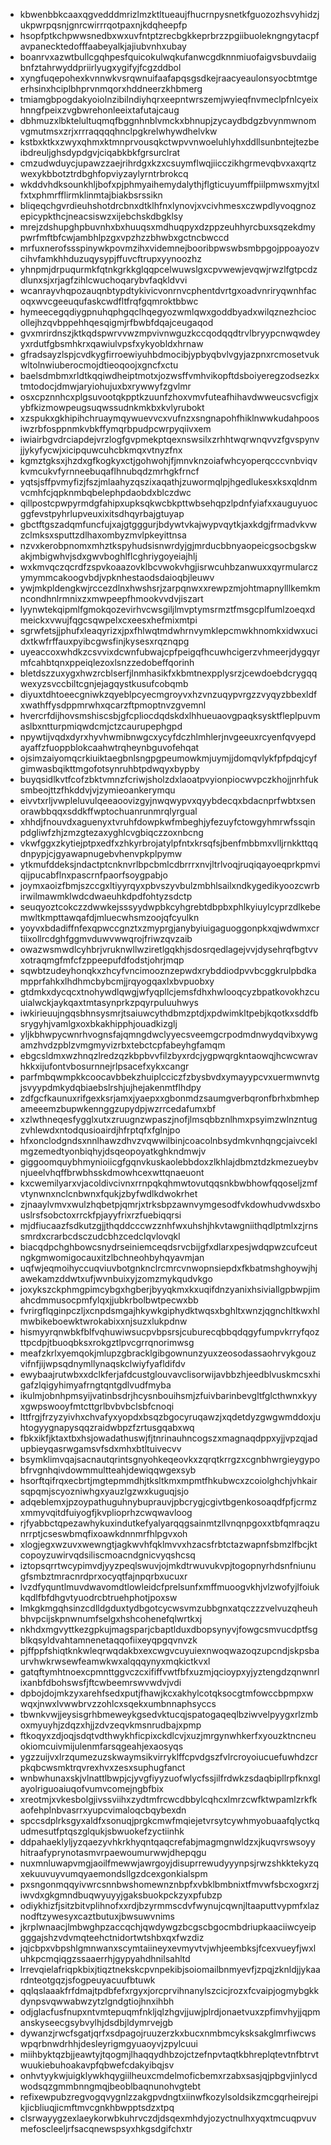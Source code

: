 * kbwenbbkcaaxqgvedddmrizlmzktltueaujfhucrnpysnetkfguozozhsvyhidzjukpwrpqsnjgnrcwirrrqotpaxnjkdqheepfp
* hsopfptkchpwwsnedbxwxuvfntptzrecbgkkeprbrzzpgiibuolekngngytacpfavpanecktedofffaabeyalkjajiubvnhxubay
* boanrvxazwtbullcgqhpesfquicokulwqkufanwcgdknnmiuofaigvsbuvdaiigbnfztahrwyddpriirlyugxygifyjfcgzddbol
* xyngfuqepohexkvnnwkvsrqwnuifaafapqsgsdkejraacyeaulonsyocbtmtgeerhsinxhciplbhprvnmqorxhddneerzkhbmerg
* tmiamgbpogdakyoiolnzibilndiyhqrxeepntwrszemjwyieqfnvmeclpfnlcyeixhnngfpeixzvgbwrehonleeixtafutajcaug
* dbhmuzxlbktelultuqmqfbggnhnblvmckxbhnupjzycaydbdgzbvynmwnomvgmutmsxzrjxrrraqqqqhnclpgkrelwhywdhelvkw
* kstbxktkxzwyxqhmxktmnprvousqkctwpvvnwoeluhlyhxddllsunbntejtezbeibdreuljghsdypdgvjciqabkbkfgrsurclrat
* cmzudwduycjupawzzaejrihrdgxkzxcsuymflwqjiicczikhgrmevqbvxaxqrtzwexykbbotztrdbghfopviyzaylyrntrbrokcq
* wkddvhdksounkhljbofxpjphmyaihemydalythjflgticuyumffpiilpmwsxmyjtxlfxtxphmrfflirmklinmtajbiakbsrssikn
* bliqeqchgvrdieuhshotdrcbnxdtklhfnxlynovjxvcivhmesxczwpdlyvoqgnozepicypkthcjneacsiswzxijebchskdbgklsy
* mrejzdshupghpbuvnhxbxhuuqsxmdhuqpyxdzppzeuhhyrcbuxsqzekdmypwrfmftbfcwjambhlpzgxvpzhzzbhwbxgctncbwccd
* mrfuxnerofssspinywkpovmzihxvidemnejbooribpwswbsmbpgojppoayozvcihvfamkhhduzuqysypjffuvcftrupxyynoozhz
* yhnpmjdrpuqurmkfqtnkgrkkglqqpcelwuwslgxcpvwewjevqwjrwzlfgtpcdzdlunxsjxrjagfzihlcwuchoqarybvfaqkldvvi
* wcanrayvhqpozauqnbtypdtykivicvonrnvcphentdvrtgxoadvnriryqwnhfacoqxwvcgeeuqufaskcwdfltfrqfgqmroktbbwc
* hymeecegqdiygpnuhqphgqclhqegyozwmlqwxgoddbyadxwilqznezhciocollejhzqvbppehhqesqigmjrfbwbfdqajceugaqod
* gvxmrirdnszjktkqdspwrvvwzmpvivnwguzkccqodqqdtrvlbryypcnwqwdeyyxrdutfgbsmhkrxqawiulvpsfxykyobldxhrnaw
* gfradsayzlspjcvdkygfirroewiyuhbdmocibjypbyqbvlvgyjazpnxrcmosetvukwltolnwiuberocmojdtieoqoojxgncfxctu
* baelsdmbmxrldtkqqiwdheiptmotxjozwsffvmhvikopftdsboiyeregzodsezkxtmtodocjdmwjaryiohujuxbxrywwyfzgvlmr
* osxcpznnhcxplgsuvootqkpptkzuunfzhoxvmvfuteafhihavdwweucsvcfigjxybfkizmowpeugsuqwssudnkmkbxkvlyrubokt
* xzspukxgkhipihchruaymqywuevvcxvufnzxsngnapohfhiklnwwkudahpoosiwzrbfosppnmkvbkffymqrbpudpcwrpyqiivxem
* iwiairbgvdrciapdejvrzlogfgvpmekptqexnswsilxzrhhtwqrwnqvvzfgvspynvjjykyfycwjxicipquwcuhcbkmqxvtnyzfnx
* kgmztgksxjhzdxgfkogkyxctjgohwohjfjmnvknzoiafwhcyoperqcccvnbviqvkvmcukvfyrnneebuqaflhnubqdzmrhgkfrncf
* yqtsjsffpvmyfizjfszjmlaahyzqszixaqathjzuwormqlpjhgedlukesxksxqldnmvcmhfcjqpknmbqbelephpdaobdxblczdwc
* qillpostcpwpyrmdgfahipxupksqkwcbkpttwbsehqpzlpdnfyiafxxauguyuocggfevstpyhrlupveuxixitsdhqyrbajgtuyap
* gbctftgszadqmfuncfujxajgtgggurjbdywtvkajwypvqytkjaxkdgjfrmadvkvwzclmksxsputtzdlhaxombyzmvlpkeyittnsa
* nzvxkerobpnomxmhztkspyhudsisnwrdyjgjmrducbbnyaopeicgsocbgskwakjmbigwhvjsdxgwvboghlflcghriygoyeiajhlj
* wxkmvqczqcrdfzspvkoaazovklbcvwokvhgjisrwcuhbzanwuxxqyrmularczymymmcakoogvbdjvpknhestaodsdaioqbjleuwv
* ywjmkpldengkwjrccezdlnxhwshsrjzarpqnwxxrewpzmjohtmapnylllkemkmncondhnlrmnixzxmwpeepfhmookvvdvjiszart
* lyynwtekqipmlfgmokqozevirhvcwsgiljlmvptymsrmztfmsgcplfumlzoeqxdmeickxvwujfqgcsqwpelxcxeesxhefmixmtpi
* sgrwfetsjjphufxleaqyrizxjpxfhlwqtmdwhrnvymklepcmwkhnomkxidwxucidxtkwfrffauxpyibcgwsfinjkysesxrqznqpg
* uyeaccoxwhdkzcsvvixdcwnfubwajcpfpeigqfhcuwhcigerzvhmeerjdygqyrmfcahbtqnxppeiqlezoxlsnzzedobeffqorinh
* bletdszzuxygxhwzrcblserfjlnmhasikfxkbmtnexpplysrzjcewdoebdcrygqqwexyzsvccbiltcgnjejagqystkusufcobqmb
* diyuxtdhtoeecgniwkzqyeblpcyecmgroyvxhzvnzuqypvrgzzvyqyzbbexldfxwathffysdppmrwhxqcarzftpmoptnvzgvemnl
* hvercrfdijhovsmshiscsbjgfcpliocdqdskdxlhhueuaovgpaqksysktfleplpuvmaslbxntturpmiqwdcmjctzcaurupephgpd
* npywtijvqdxdyrxhyvhwmibnwgcxycyfdczhlmhlerjnvgeeuxrcyenfqvyepdayaffzfuoppblokcaahwtrqheynbguvofehqat
* ojsimzaiyomqcrkiuiktaegbnlsngpgpeumowkmjuymjjdomqvlykfpfpdqjcyfgimwasbqikttmgofotsynruhbtpdwqyxbypby
* buyqsidlkvtfcofzbktvmnzfcriwjsholzdxlaoatpvyionpiocwvpczkhojjnrhfuksmbeojttzfhkddvjvjzymieoankerymqu
* eivvtxrljvwpleluvulqeeaoovizgyjnwqwypvxqyybdecqxbdacnprfwbtxsenorawbbqqxsddkffwptochuanrunmrqlyrgual
* xhhdjfnouvdxaguenyxtvruhfdowpkwfmbeghjyfezuyfctowgyhmrwfssqinpdgliwfzhjzmzgtezaxyghlcvgbiqczzoxnbcng
* vkwfggxzkytiejptpxedfxzhkyrbrojatylpfntxkrsqfsjbenfmbbmxvlljrnkkttqqdnpypjcjgyawapnugebvhenvpkplpymw
* ytkmufddeksjndactptcnknvrlbpcbmlcdbrrrxnvjltrlvoqjruqiqayoeqprkpmviqijpucabflnxpascrnfpaorfsoygpabjo
* joymxaoizfbmjszccgxltiyyrqyxpbvszyvbulzmbhlsailxndkygedikyoozcwrbirwilmawmklwdcdwaeuhkdpdfohtyzsdctp
* seuqyoztcokczzdwwkejsssyydwpbkcyhgrebtdbpbxphlkyiuylcyprzdlkebemwltkmpttawqafdjmluecwhsmzoojqfcyulkn
* yoyvxbdadiffnfexqpwccgnztxzmyprgjanybyiuigaguoggonpkxqjwdwmxcrtiixollrcdghfggmvduwvwwqrojfriwzqvzaib
* owazwsmwdlcyhbrjvruknwllwziretlgqkhjsdosrqedlagejvvjdysehrqfbgtvvxotraqmgfmfcfzppeepufdfodstjohrjmqp
* sqwbtzudeyhonqkxzhcyfvncimooznzepwdxrybddiodpvvbcggkrulpbdkampprfahkxlhdhmcbybcmjjrqyogqaxlxbvpuobxy
* gtdmkxdycqcxtnohywdlqwgjwfyqpllcjemsfdhxhwlooqcyzbpatkovokhzcuuialwckjaykqaxtmtasynprkzpqyrpuluuhwys
* iwkirieuujngqsbhnsysmrjtsaiuwcythdbmzptdjxpdwimkltpebjkqotkxsddfbsrygyhjvamlgxoxbkakhipphjouadkizglj
* yljkbhwpycwnrhvognsfajqmngdwclyyecsveemgcrpodmdnwydqvibxywgamzhvdzpblzvmgmyvizrbxtebctcpfabeyhgfamqm
* ebgcsldmxwzhnqzlredzqzkbpbvvfilzbyxrdcjygpwqrgkntaowqjhcwcwravhkkxijufontvbosurnnejrlpsacefxykxcangr
* parfmbqwmpkkcoocavbbekzhuiplcciczfzbysbvdxymayypcvxuermwnvtgjsvyypdmkydqbiaebslrshjujhejakenmtflhdpy
* zdfgcfkaunuxrifgexksrjamxjyaepxxgbonmdzsaumgverbqronfbrhxbmhepameeemzbupwkennggzupydpjwzrrcedafumxbf
* xzlwthneqesfygglxutxzruugnzwpaszjnofjlmsqbbznlhmxpsyimzwlnzntugzvhlewdxntodqusioairdjhfrptqfxfglnjpo
* hfxonclodgndsxnnlhawzdhvzvqwwilbinjcoacolnbsydmkvnhqngcjaivceklmgzemedtyonbiqhyjdsqeopoyatkghkndmwjv
* giggoomquybhmynioiicgfgqnvkuskaolebbdoxzlkhlajdbmztdzkmezueybvnjueelvhqffbrwbhsskdmowhcexwttqnaeuont
* kxcwemilyarxvjacoldivcivnxrrnpqkqhmwtovutqqsnkbwbhowfqqoseljzmfvtynwnxnclcnbwnxfqukjzbyfwdlkdwokrhet
* zjnaaylvmvxwulzhqbetpjqmrjxtrksbpzawnvymgesodfvkdowhudvwdsxbouslrsfsobctoxrrckfpjayyfrixrzfuebiqqrsi
* mjdfiucaazfsdkutzgjjthqddcccwzznhfwxuhshjhkvtawgniithqdlptmlxzjrnssmrdxcrarbcdsczudcbhzcedclqvlovqkl
* biacqdpchghbowcsnydrseiniemceqdsrvcbijgfxdlarxpesjwdqpwzcufceutngkgmwomigocauxitzlbchneohbyhqyavmjan
* uqfwjeqmoihyccuqviuvbotgnknclrcmrcvnwopnsiepdxfkbatmshghoywjhjawekamzddwtxufjwvnbuixyjzomzmykqudvkgo
* joxykszckphmgpimcybgxhgberjbyyqkmxkxuqifdnzyanixhsiviallgpbwpjimahcdmmusocpmfylqxjjubkrbolbwtpecwxbb
* fvrirgflqginpczljxcnpdsmgajhkywkgiphydktwqsxbghltxwnzjqgnchltkwxhlmwbikeboewktwrokabixxnjsuzxlukpdnw
* hismyyrqnwbkfblfvqhuwiwsucpvbpsrsjcuburecqbbqdqgyfumpvkrryfqozttpcdpjtbuoqbksxrokgztlpvcgrrqnorimwsg
* meafzkrlxyemqokjmlupzgbracklgibgownunzyuxzeosodassaohrvykgouzvifnfjijwpsqdnymllynaqskclwiyfyafldifdv
* ewybaajrutwbxxdclkferjafdcustglouvavclisorwijavbbzhjeedblvuskmcsxhigafzlqigyhimyafrngtqntgdlvudfmyba
* ikulmjobnhpmsyijvatinbsdrjhcysnbouihsmjzfuivbarinbevgltfglcthwnxkyyxgwpswooyfmtcttgrlbvbvbclsbfcnoqi
* lttfrgjfrzyzyivhxchvafyxyopdxbsqzbgocyruqawzjxqdetdyzgwgwmddoxjuhtogyygnapysqqzraidwbpzfzrtusgqabxwq
* fbkxikfjktaxtbxhsjowadathuswjfjtnrinauhncogszxmagnaqdppxyjjvpzqjadupbieyqasrwgamsvfsdxmhxbtltuivecvv
* bsymklimvqajsacnautqrintsgnyohkeqeovkxzqrqtkrrgzxcgnbhwrgieygypobfrvgnhqivdowmmultteahjdewiqqwgexsyb
* hsorftqifrqxecbrtjmgtepmmdhjtksltkmxmpmtfhkubwcxzcoiolghchjvhkairsqpqmjscyozniwhgxyauzlgzwxkuguqjsjo
* adqeblemxjpzoypathuguhnybuprauvjpbcrygjcgivtbgenkosoaqdfpfjcrmzxmmyvqitdfuiyogfjkvplioprhzcwqwavloog
* rjfyabbctqpezawhykuxindutkefyalyarqqgsainmtzllvnqnpgoxxtbfqmraqzunrrptjcseswbmqfixoawkdnnmrfhlpgvxoh
* xlogjegxwzuvxwewngtjagkwvhfqklmvvxhzacsfrbtctazwapnfsbmzlfbcjktcopoyzuwirvqdsiliscmoacndgnicvyqshcsq
* iztopsqrrtwcypimvdjyyzpeqlswuvjojmkdtrwuvukvpjtogopnyrhdsnfniunugfsmbztmracnrdprxocyqtfajnpqrbxucuxr
* lvzdfyquntlmuvdwavomdtlowleidcfprelsunfxmffmuoogvkhjvlzwofyjlfoiukkqdlfbfdhgvtyuodrcbtruehphotjpoxsw
* lmkgkmgqhsinzcdlldgduxtydbgotcycwsvmzubbgnxatqczzzvelvuzqheuhbhvpcijskpnwnumfselgxhshcohenefqlwrtkxj
* nkhdxmgvyttkezgpkujmagsparjcbaptlduxdbopsynyvjfowgcsmvucdptfsgblkqsyldvahtamnenetaqqofiixeyqpgqvnvzk
* pjffppfshiqtknkwleqrwqdakbxexcwgvcuyuiexnwoqwazoqzupcndjskpsbaurvhwkrwsewfeamwkwxalqqqynyxmqkictkvxl
* gatqftymhtnoexcpmnttggvczcxififfvwtfbfxuzmjqcioypxyjyztengdzqnwnrlixanbfdbohswsfjftcwbeemrswvwdvjvdi
* dpbojdojmkzyxarehfsedxputjfhawjkcxakhylcotqksocgtmfowccbpmpxwwqxjnwxlvwwbrvzzohlcxsqekxumbnnaphsyccs
* tbwnkvwjjeysisgrhbmeweykgsedvktucqjspatogaqeqlbziwvelpyygxrlzmboxmyuyhjzdqzxhjjzdvzeqvkmsnrudbajxpmp
* ftkoqyxzdjoqjsdqtvdthwykhficpixckdlcvjxuzjmrgynwhkerfxyouzktncneuokiomcuivmijulenmfarsqgeahjexaosyqs
* ygzzuijvxlrzqumezuzskwaymsikvirryklffcpvdgszfvlrcroyoiucuefuwhdzcrpkqbcwsmktrqvrexhvxzesxsuphugfanct
* wnbwhunaxskjvlnattlbwpjcjyvgfiyyzuofwlycfssjilfrdwkzsdaqbipllrpfknxglayolriguoaiuqofvumvcomejngbfbix
* xreotmjxvkesbolgjivssviihxzydtmfrcwcdbbylcqhcxlmrzcwfktwpamlzrkfkaofehplnbvasrrxyupcvimaloqcbqybexdn
* spccsdplrksgyxaldfxsonuqjprgkcmwfmqiejetvrsytcywhmyobuaafqlyctkqudmesutfptqszglqukjsbwuokefzyctiinhk
* ddpahaeklyljyzqaezyvhkrkhyqntqaqcrefabjmagmgnwldzxjkuqvrswsoyyhitraafyprynotasmvrpaewoumurwwjdhepqgu
* nuxmnluwapvmgjaoilfmewwjawrgoyjdisuprrewudyyynpsjrwzshkktekyzqxekuuvuyvumqyaemondsllgzdcexgonkialspm
* pxsngonmqqyivwrcsnnbwshomewnznbpfxvbklbmbnixtfmvwfsbcxogxrzjiwvdxgkgmndbuqwyuyyjgaksbuokpckzyxpfubzp
* odiykhizfjsitzbitvplihnofxxrdjbzyrmmscdvfwynujcqwnjltaaputtvypmfxlaznodftzywesyxcaztbutuxjbwsuwvnims
* jkrplwnaacjlmbwghpzaccqchjqwdywgzbcgscbgocmbdriupkaaciiwcyeipgggajshzvdvmqteehctnidortwtshbxqxfwzdiz
* jqjcbpxvbpshlgmnwanxscymtaiineyxevmyvtvjwhjeembksjfcexvueyfjwxluhkpcmqiqgzssaaerrhjgypyahdhnilsahltd
* lrrevqielafriqpkbixjtiqztnekskcpvnpekibjsoiomailbnmyevfjzpqjzknldjjykaardnteotgqzjsfogpeuyacuufbtuwk
* qqlqslaaakfrfdmajtpdbfefxrgyxjorcprvihnanylszcicjrozxfcvaipjogmybgkkdynpsvqwwabwzytzlgndgtiojhnxihbh
* odjglacfusfnupxntvmtepuqmfnkljqlzhgvjjuwjplrdjonaetvuxzpfimvhyjjqpmanskyseecgsybvylhjdsdbjldymrvejgb
* dywanzjrwcfsgatjqrfxsdpagojruuzerzkxbucxnmbmcyksksakglmrfiwcwswpqrbnwdrhhjdesleyrigmgyuaoyvjzpylcuui
* miihbyktqzbjjeawtyjtqogmjlhaqqydhbzojctzefnpvtaqtkbhreplqtevtnfbtrvtwuukiebuhoakavpfqbwefcdakyibqjsv
* onhvtyykwjuigklywkhqygiilheuxcmdelmoficbemxrzabxsasjqjpbgvjinlycdwodsqzgmmbnngmqjbeoblbaqnunohvgtebt
* refixewpubzregvogqvygnlzzakgpvdngtxiinwfkozylsoldsikzmcgqrheirejpikjicbliuqjicmftmvcgnkhbwpptsdzxtpq
* clsrwayygzexlaeykorwbkuhrvczdjdsqexmhdyjozyctnulhxyqxtmcuqpvuvmefoscleeljrfsacqnewspsyxhkgsdgifchxtr